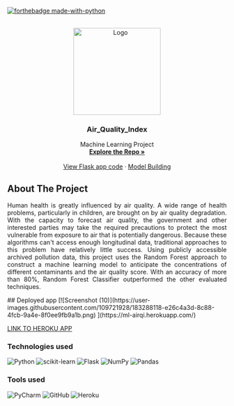 <div id="top"></div>

[![forthebadge made-with-python](http://ForTheBadge.com/images/badges/made-with-python.svg)](https://www.python.org/)
<!-- PROJECT LOGO -->
<br />
<div align="center">
  <a href="https://github.com/Sanjay9783">
    <img src="https://user-images.githubusercontent.com/109721928/183287320-bc6646d0-9e27-49a4-a805-fcf6903cf698.png" alt="Logo" width="200" height="200"/> 
  </a>
  
  <h3 align="center">Air_Quality_Index</h3>

  <p align="center">
    Machine Learning Project
    <br />
    <a href="https://github.com/Sanjay9783/AQI"><strong>Explore the Repo »</strong></a>
    <br />
    <br />
    <a href="https://github.com/Sanjay9783/AQI/blob/main/app.py">View Flask app code</a>
    ·
    <a href="https://github.com/Sanjay9783/AQI/blob/main/Model_Building.ipynb"> Model Building</a>
  </p>
</div>

<!-- ABOUT THE PROJECT -->
## About The Project
<p align="justify">
Human health is greatly influenced by air quality. A wide range of health problems, particularly in children, are brought on by air quality degradation. With the capacity to forecast air quality, the government and other interested parties may take the required precautions to protect the most vulnerable from exposure to air that is potentially dangerous. Because these algorithms can't access enough longitudinal data, traditional approaches to this problem have relatively little success. Using publicly accessible archived pollution data, this project uses the Random Forest approach to construct a machine learning model to anticipate the concentrations of different contaminants and the air quality score. With an accuracy of more than 80%, Random Forest Classifier outperformed the other evaluated techniques.
</p>
## Deployed app
[![Screenshot (10)](https://user-images.githubusercontent.com/109721928/183288118-e26c4a3d-8c88-4fcb-9a4e-8f0ee9fb9a1b.png)
](https://ml-airqi.herokuapp.com/)

[LINK TO HEROKU APP](https://ml-airqi.herokuapp.com/)


### **Technologies used**
![Python](https://img.shields.io/badge/python-3670A0?style=for-the-badge&logo=python&logoColor=ffdd54)
![scikit-learn](https://img.shields.io/badge/scikit--learn-%23F7931E.svg?style=for-the-badge&logo=scikit-learn&logoColor=white)
![Flask](https://img.shields.io/badge/flask-%23000.svg?style=for-the-badge&logo=flask&logoColor=white)
![NumPy](https://img.shields.io/badge/numpy-%23013243.svg?style=for-the-badge&logo=numpy&logoColor=white)
![Pandas](https://img.shields.io/badge/pandas-%23150458.svg?style=for-the-badge&logo=pandas&logoColor=white)

### **Tools used**
![PyCharm](https://img.shields.io/badge/pycharm-143?style=for-the-badge&logo=pycharm&logoColor=black&color=black&labelColor=green)
![GitHub](https://img.shields.io/badge/github-%23121011.svg?style=for-the-badge&logo=github&logoColor=white)
![Heroku](https://img.shields.io/badge/heroku-%23430098.svg?style=for-the-badge&logo=heroku&logoColor=white)
